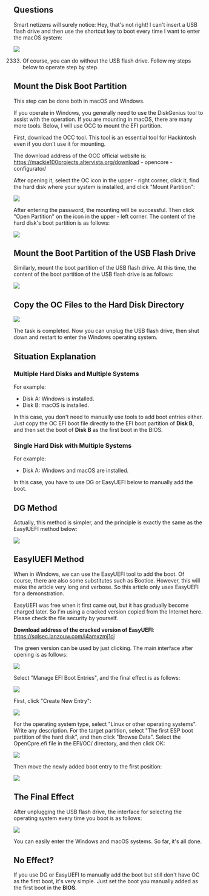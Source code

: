 ## Questions

Smart netizens will surely notice: Hey, that's not right! I can't insert a USB flash drive and then use the shortcut key to boot every time I want to enter the macOS system:

![](https://seanchang.github.io/picx-images-hosting/20241109/xuanyuan.me-16322099931547.webp)

2333. Of course, you can do without the USB flash drive. Follow my steps below to operate step by step.

## Mount the Disk Boot Partition

This step can be done both in macOS and Windows.

If you operate in Windows, you generally need to use the DiskGenius tool to assist with the operation. If you are mounting in macOS, there are many more tools. Below, I will use OCC to mount the EFI partition.

First, download the OCC tool. This tool is an essential tool for Hackintosh even if you don't use it for mounting.

The download address of the OCC official website is: https://mackie100projects.altervista.org/download - opencore - configurator/

After opening it, select the OC icon in the upper - right corner, click it, find the hard disk where your system is installed, and click "Mount Partition":

![](https://seanchang.github.io/picx-images-hosting/20241109/xuanyuan.me-16322148009684.webp) 

After entering the password, the mounting will be successful. Then click "Open Partition" on the icon in the upper - left corner. The content of the hard disk's boot partition is as follows:

![](https://seanchang.github.io/picx-images-hosting/20241109/xuanyuan.me-16322149682728.webp)

## Mount the Boot Partition of the USB Flash Drive

Similarly, mount the boot partition of the USB flash drive. At this time, the content of the boot partition of the USB flash drive is as follows:

![](https://seanchang.github.io/picx-images-hosting/20241109/xuanyuan.me-16322151001012.webp) 

## Copy the OC Files to the Hard Disk Directory

![](https://seanchang.github.io/picx-images-hosting/20241109/xuanyuan.me-16322152111064.webp) 

The task is completed. Now you can unplug the USB flash drive, then shut down and restart to enter the Windows operating system.

## Situation Explanation

### Multiple Hard Disks and Multiple Systems

For example:

- Disk A: Windows is installed.
- Disk B: macOS is installed.

In this case, you don't need to manually use tools to add boot entries either. Just copy the OC EFI boot file directly to the EFI boot partition of **Disk B**, and then set the boot of **Disk B** as the first boot in the BIOS.

### Single Hard Disk with Multiple Systems

For example:

- Disk A: Windows and macOS are installed.

In this case, you have to use DG or EasyUEFI below to manually add the boot.

## DG Method

Actually, this method is simpler, and the principle is exactly the same as the EasyIUEFI method below:

![](https://seanchang.github.io/picx-images-hosting/20241109/xuanyuan.me-16635047783739.webp) 

## EasyIUEFI Method

When in Windows, we can use the EasyUEFI tool to add the boot. Of course, there are also some substitutes such as Bootice. However, this will make the article very long and verbose. So this article only uses EasyUEFI for a demonstration.

EasyUEFI was free when it first came out, but it has gradually become charged later. So I'm using a cracked version copied from the Internet here. Please check the file security by yourself.

**Download address of the cracked version of EasyUEFI**: https://sqlsec.lanzouw.com/i4amxzmj1cj

The green version can be used by just clicking. The main interface after opening is as follows:

![](https://seanchang.github.io/picx-images-hosting/20241109/xuanyuan.me-16322157579048.webp) 

Select "Manage EFI Boot Entries", and the final effect is as follows:

![](https://seanchang.github.io/picx-images-hosting/20241109/xuanyuan.me-16322158115168.webp) 

First, click "Create New Entry":

![](https://seanchang.github.io/picx-images-hosting/20241109/xuanyuan.me-16322158943839.webp) 

For the operating system type, select "Linux or other operating systems". Write any description. For the target partition, select "The first ESP boot partition of the hard disk", and then click "Browse Data". Select the OpenCpre.efi file in the EFI/OC/ directory, and then click OK:

![](https://seanchang.github.io/picx-images-hosting/20241109/xuanyuan.me-16322159838454.webp)

Then move the newly added boot entry to the first position:

![](https://seanchang.github.io/picx-images-hosting/20241109/xuanyuan.me-16322161168406.webp) 

## The Final Effect

After unplugging the USB flash drive, the interface for selecting the operating system every time you boot is as follows:

![](https://seanchang.github.io/picx-images-hosting/20241109/xuanyuan.me-1632216237501.webp) 

You can easily enter the Windows and macOS systems. So far, it's all done.

## No Effect?

If you use DG or EasyUEFI to manually add the boot but still don't have OC as the first boot, it's very simple. Just set the boot you manually added as the first boot in the **BIOS**.